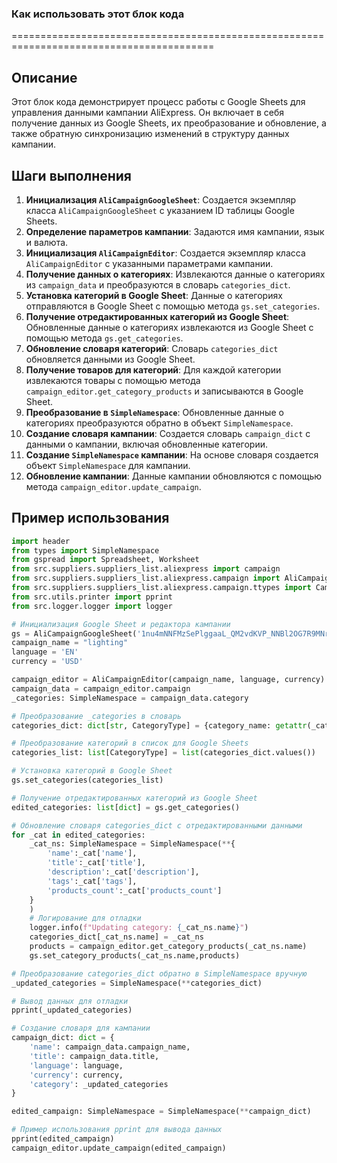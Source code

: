 ### Как использовать этот блок кода
=========================================================================================

Описание
-------------------------
Этот блок кода демонстрирует процесс работы с Google Sheets для управления данными кампании AliExpress. Он включает в себя получение данных из Google Sheets, их преобразование и обновление, а также обратную синхронизацию изменений в структуру данных кампании.

Шаги выполнения
-------------------------
1. **Инициализация `AliCampaignGoogleSheet`**: Создается экземпляр класса `AliCampaignGoogleSheet` с указанием ID таблицы Google Sheets.
2. **Определение параметров кампании**: Задаются имя кампании, язык и валюта.
3. **Инициализация `AliCampaignEditor`**: Создается экземпляр класса `AliCampaignEditor` с указанными параметрами кампании.
4. **Получение данных о категориях**: Извлекаются данные о категориях из `campaign_data` и преобразуются в словарь `categories_dict`.
5. **Установка категорий в Google Sheet**: Данные о категориях отправляются в Google Sheet с помощью метода `gs.set_categories`.
6. **Получение отредактированных категорий из Google Sheet**: Обновленные данные о категориях извлекаются из Google Sheet с помощью метода `gs.get_categories`.
7. **Обновление словаря категорий**: Словарь `categories_dict` обновляется данными из Google Sheet.
8. **Получение товаров для категорий**: Для каждой категории извлекаются товары с помощью метода `campaign_editor.get_category_products` и записываются в Google Sheet.
9. **Преобразование в `SimpleNamespace`**: Обновленные данные о категориях преобразуются обратно в объект `SimpleNamespace`.
10. **Создание словаря кампании**: Создается словарь `campaign_dict` с данными о кампании, включая обновленные категории.
11. **Создание `SimpleNamespace` кампании**: На основе словаря создается объект `SimpleNamespace` для кампании.
12. **Обновление кампании**: Данные кампании обновляются с помощью метода `campaign_editor.update_campaign`.

Пример использования
-------------------------

```python
import header
from types import SimpleNamespace
from gspread import Spreadsheet, Worksheet
from src.suppliers.suppliers_list.aliexpress import campaign
from src.suppliers.suppliers_list.aliexpress.campaign import AliCampaignGoogleSheet , AliCampaignEditor
from src.suppliers.suppliers_list.aliexpress.campaign.ttypes import CampaignType, CategoryType, ProductType
from src.utils.printer import pprint
from src.logger.logger import logger

# Инициализация Google Sheet и редактора кампании
gs = AliCampaignGoogleSheet('1nu4mNNFMzSePlggaaL_QM2vdKVP_NNBl2OG7R9MNrs0')
campaign_name = "lighting"
language = 'EN'
currency = 'USD'

campaign_editor = AliCampaignEditor(campaign_name, language, currency)
campaign_data = campaign_editor.campaign
_categories: SimpleNamespace = campaign_data.category

# Преобразование _categories в словарь
categories_dict: dict[str, CategoryType] = {category_name: getattr(_categories, category_name) for category_name in vars(_categories)}

# Преобразование категорий в список для Google Sheets
categories_list: list[CategoryType] = list(categories_dict.values())

# Установка категорий в Google Sheet
gs.set_categories(categories_list)

# Получение отредактированных категорий из Google Sheet
edited_categories: list[dict] = gs.get_categories()

# Обновление словаря categories_dict с отредактированными данными
for _cat in edited_categories:
    _cat_ns: SimpleNamespace = SimpleNamespace(**{
        'name':_cat['name'],
        'title':_cat['title'],
        'description':_cat['description'],
        'tags':_cat['tags'],
        'products_count':_cat['products_count']
    }
    )
    # Логирование для отладки
    logger.info(f"Updating category: {_cat_ns.name}")
    categories_dict[_cat_ns.name] = _cat_ns
    products = campaign_editor.get_category_products(_cat_ns.name)
    gs.set_category_products(_cat_ns.name,products)

# Преобразование categories_dict обратно в SimpleNamespace вручную
_updated_categories = SimpleNamespace(**categories_dict)

# Вывод данных для отладки
pprint(_updated_categories)

# Создание словаря для кампании
campaign_dict: dict = {
    'name': campaign_data.campaign_name,
    'title': campaign_data.title,
    'language': language,
    'currency': currency,
    'category': _updated_categories
}

edited_campaign: SimpleNamespace = SimpleNamespace(**campaign_dict)

# Пример использования pprint для вывода данных
pprint(edited_campaign)
campaign_editor.update_campaign(edited_campaign)
